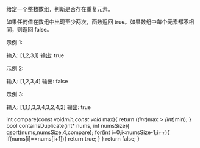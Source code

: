 给定一个整数数组，判断是否存在重复元素。

如果任何值在数组中出现至少两次，函数返回 true。如果数组中每个元素都不相同，则返回 false。

示例 1:

输入: [1,2,3,1]
输出: true

示例 2:

输入: [1,2,3,4]
输出: false

示例 3:

输入: [1,1,1,3,3,4,3,2,4,2]
输出: true

int compare(const void*min,const void* max){
    return (*(int*)max > *(int*)min);
}
bool containsDuplicate(int* nums, int numsSize){
    qsort(nums,numsSize,4,compare);
    for(int i=0;i<numsSize-1;i++){
        if(nums[i]==nums[i+1]){
            return true;
        }
    }
    return false;
}
